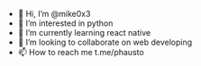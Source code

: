 - 👋 Hi, I’m @mike0x3
- 👀 I’m interested in python
- 🌱 I’m currently learning react native
- 💞️ I’m looking to collaborate on web developing
- 📫 How to reach me t.me/phausto

<!---
mike0x3/mike0x3 is a ✨ special ✨ repository because its `README.md` (this file) appears on your GitHub profile.
You can click the Preview link to take a look at your changes.
--->
